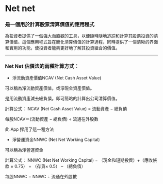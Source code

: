 # Net net
### 是一個用於計算股票清算價值的應用程式
為投資者提供了一個強大而直觀的工具，以便隨時隨地追踪和計算其股票投資的清算價值。這個應用程式旨在簡化清算價值的計算過程，同時提供了一個清晰的界面和實用的功能，使投資者能夠更好地了解其投資組合的價值。

----

### Net Net 估價法的兩種計算方式：

- 淨流動資產價值NCAV (Net Cash Asset Value)
   
可以稱為淨流動資產價值，或淨現金資產價值。

是用流動資產減去總負債，即可簡略的計算出公司清算價值。

計算公式：
NCAV (Net Cash Asset Value) = 流動資產 − 總負債

每股NCAV＝(流動資產 − 總負債) ÷ 流通在外股數

此 App 採用了這一種方法

- 淨營運資金NNWC (Net Net Working Capital)

可以稱為淨營運資金

計算公式：
NNWC (Net Net Working Capital) = （現金和短期投資）+（應收帳款 × 0.75） + （存貨×  0.5） – （總負債）

每股NNWC = NNWC ÷ 流通在外股數

